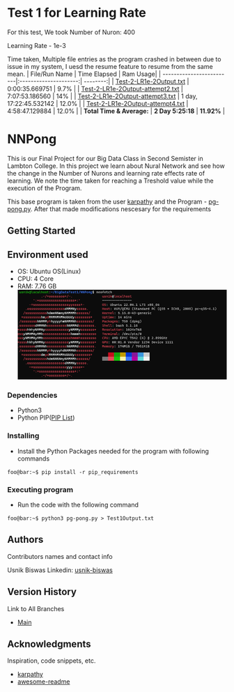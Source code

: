 # Test 1 for Learning Rate

For this test, We took Number of Nuron: 400

Learning Rate - 1e-3

Time taken, Multiple file entries as the program crashed in between due to issue in my system, I uesd the resume feature to resume from the same mean.
| File/Run Name            | Time Elapsed          | Ram Usage|
| -------------------------|:---------------------:| --------:|
| [Test-2-LR1e-2Output.txt](./Test-2-LR1e-2Output.txt)          | 0:00:35.669751        |  9.7%     |
| [Test-2-LR1e-2Output-attempt2.txt](./Test-2-LR1e-2Output-attempt2.txt) | 7:07:53.186560        |  14%     |
| [Test-2-LR1e-2Output-attempt3.txt](./Test-2-LR1e-2Output-attempt3.txt) | 1 day, 17:22:45.532142  	   |  12.0%   |
| [Test-2-LR1e-2Output-attempt4.txt](./Test-2-LR1e-2Output-attempt4.txt) | 4:58:47.129884	   |  12.0%   |
| __Total Time & Average:__ | __2 Day 5:25:18__   | __11.92%__  |

# NNPong

This is our Final Project for our Big Data Class in Second Semister in Lambton College. In this project we learn about Nural Network and see how the change in the Number of Nurons and learning rate effects rate of learning. We note the time taken for reaching a Treshold value while the execution of the Program.

This base program is taken from the user [karpathy](https://gist.github.com/karpathy) and the Program - [pg-pong.py](https://gist.github.com/karpathy/a4166c7fe253700972fcbc77e4ea32c5). After that made modifications nescesary for the requirements

## Getting Started

## Environment used
* OS: Ubuntu OS(Linux)
* CPU: 4 Core
* RAM: 7.76 GB
![Screenshot](ScreenShots/System_Specification.png)

### Dependencies 

* Python3
* Python PIP([PIP List](https://github.com/UsnikB/NNPong/blob/Test1-Test/pip_requirements))

### Installing

* Install the Python Packages needed for the program with following commands
```console
foo@bar:~$ pip install -r pip_requirements
```

### Executing program

* Run the code with the following command
```console
foo@bar:~$ python3 pg-pong.py > Test1Output.txt
```

## Authors

Contributors names and contact info

Usnik Biswas
Linkedin: [usnik-biswas](https://www.linkedin.com/in/usnik-biswas/)

## Version History

Link to All Branches
* [Main](https://github.com/UsnikB/NNPong/tree/main)


## Acknowledgments

Inspiration, code snippets, etc.
* [karpathy](https://gist.github.com/karpathy)
* [awesome-readme](https://github.com/matiassingers/awesome-readme)
